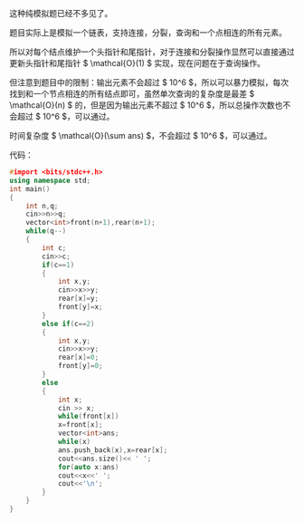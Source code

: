 这种纯模拟题已经不多见了。

题目实际上是模拟一个链表，支持连接，分裂，查询和一个点相连的所有元素。

所以对每个结点维护一个头指针和尾指针，对于连接和分裂操作显然可以直接通过更新头指针和尾指针 $ \mathcal{O}(1) $ 实现，现在问题在于查询操作。

但注意到题目中的限制：输出元素不会超过 $ 10^6 $，所以可以暴力模拟，每次找到和一个节点相连的所有结点即可，虽然单次查询的复杂度是最差 $ \mathcal{O}(n) $ 的，但是因为输出元素不超过 $ 10^6 $，所以总操作次数也不会超过 $ 10^6 $，可以通过。

时间复杂度 $ \mathcal{O}(\sum ans) $，不会超过 $ 10^6 $，可以通过。

代码：

```cpp
#import <bits/stdc++.h>
using namespace std;
int main()
{
	int n,q;
	cin>>n>>q;
	vector<int>front(n+1),rear(n+1);
	while(q--)
    {
		int c;
		cin>>c;
		if(c==1)
        {
			int x,y;
			cin>>x>>y;
			rear[x]=y;
			front[y]=x;
		}
		else if(c==2)
        {
			int x,y;
			cin>>x>>y;
			rear[x]=0;
			front[y]=0;
		}
		else
        {
			int x;
			cin >> x;
			while(front[x])
			x=front[x];
			vector<int>ans;
			while(x)
			ans.push_back(x),x=rear[x];
			cout<<ans.size()<< ' ';
			for(auto x:ans)
            cout<<x<<' ';
            cout<<'\n';
		}
	}
}
```
